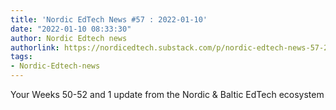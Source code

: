 ```yaml
---
title: 'Nordic EdTech News #57 : 2022-01-10'
date: "2022-01-10 08:33:30"
author: Nordic Edtech news
authorlink: https://nordicedtech.substack.com/p/nordic-edtech-news-57-2022-01-10
tags:
- Nordic-Edtech-news
---
```

Your Weeks 50-52 and 1 update from the Nordic & Baltic EdTech ecosystem